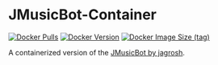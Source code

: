 # JMusicBot-Container
[![Docker Pulls](https://img.shields.io/docker/pulls/sajmonhub/jmb-container)](https://hub.docker.com/r/craumix/jmusicbot)
[![Docker Version](https://img.shields.io/docker/v/craumix/jmusicbot)](https://hub.docker.com/r/craumix/jmusicbot)
[![Docker Image Size (tag)](https://img.shields.io/docker/image-size/craumix/jmusicbot/latest)](https://hub.docker.com/r/craumix/jmusicbot)

A containerized version of the [JMusicBot by jagrosh](https://github.com/jagrosh/MusicBot).
